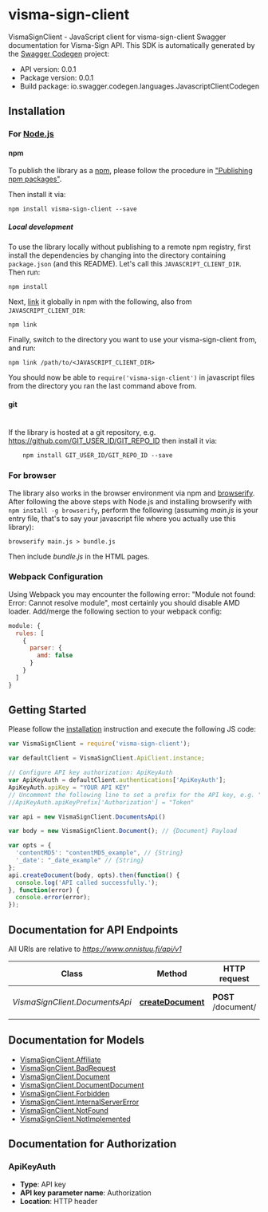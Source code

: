 # visma-sign-client

VismaSignClient - JavaScript client for visma-sign-client
Swagger documentation for Visma-Sign API.
This SDK is automatically generated by the [Swagger Codegen](https://github.com/swagger-api/swagger-codegen) project:

- API version: 0.0.1
- Package version: 0.0.1
- Build package: io.swagger.codegen.languages.JavascriptClientCodegen

## Installation

### For [Node.js](https://nodejs.org/)

#### npm

To publish the library as a [npm](https://www.npmjs.com/),
please follow the procedure in ["Publishing npm packages"](https://docs.npmjs.com/getting-started/publishing-npm-packages).

Then install it via:

```shell
npm install visma-sign-client --save
```

##### Local development

To use the library locally without publishing to a remote npm registry, first install the dependencies by changing 
into the directory containing `package.json` (and this README). Let's call this `JAVASCRIPT_CLIENT_DIR`. Then run:

```shell
npm install
```

Next, [link](https://docs.npmjs.com/cli/link) it globally in npm with the following, also from `JAVASCRIPT_CLIENT_DIR`:

```shell
npm link
```

Finally, switch to the directory you want to use your visma-sign-client from, and run:

```shell
npm link /path/to/<JAVASCRIPT_CLIENT_DIR>
```

You should now be able to `require('visma-sign-client')` in javascript files from the directory you ran the last 
command above from.

#### git
#
If the library is hosted at a git repository, e.g.
https://github.com/GIT_USER_ID/GIT_REPO_ID
then install it via:

```shell
    npm install GIT_USER_ID/GIT_REPO_ID --save
```

### For browser

The library also works in the browser environment via npm and [browserify](http://browserify.org/). After following
the above steps with Node.js and installing browserify with `npm install -g browserify`,
perform the following (assuming *main.js* is your entry file, that's to say your javascript file where you actually 
use this library):

```shell
browserify main.js > bundle.js
```

Then include *bundle.js* in the HTML pages.

### Webpack Configuration

Using Webpack you may encounter the following error: "Module not found: Error:
Cannot resolve module", most certainly you should disable AMD loader. Add/merge
the following section to your webpack config:

```javascript
module: {
  rules: [
    {
      parser: {
        amd: false
      }
    }
  ]
}
```

## Getting Started

Please follow the [installation](#installation) instruction and execute the following JS code:

```javascript
var VismaSignClient = require('visma-sign-client');

var defaultClient = VismaSignClient.ApiClient.instance;

// Configure API key authorization: ApiKeyAuth
var ApiKeyAuth = defaultClient.authentications['ApiKeyAuth'];
ApiKeyAuth.apiKey = "YOUR API KEY"
// Uncomment the following line to set a prefix for the API key, e.g. "Token" (defaults to null)
//ApiKeyAuth.apiKeyPrefix['Authorization'] = "Token"

var api = new VismaSignClient.DocumentsApi()

var body = new VismaSignClient.Document(); // {Document} Payload

var opts = { 
  'contentMD5': "contentMD5_example", // {String} 
  '_date': "_date_example" // {String} 
};
api.createDocument(body, opts).then(function() {
  console.log('API called successfully.');
}, function(error) {
  console.error(error);
});


```

## Documentation for API Endpoints

All URIs are relative to *https://www.onnistuu.fi/api/v1*

Class | Method | HTTP request | Description
------------ | ------------- | ------------- | -------------
*VismaSignClient.DocumentsApi* | [**createDocument**](docs/DocumentsApi.md#createDocument) | **POST** /document/ | Creates new document


## Documentation for Models

 - [VismaSignClient.Affiliate](docs/Affiliate.md)
 - [VismaSignClient.BadRequest](docs/BadRequest.md)
 - [VismaSignClient.Document](docs/Document.md)
 - [VismaSignClient.DocumentDocument](docs/DocumentDocument.md)
 - [VismaSignClient.Forbidden](docs/Forbidden.md)
 - [VismaSignClient.InternalServerError](docs/InternalServerError.md)
 - [VismaSignClient.NotFound](docs/NotFound.md)
 - [VismaSignClient.NotImplemented](docs/NotImplemented.md)


## Documentation for Authorization


### ApiKeyAuth

- **Type**: API key
- **API key parameter name**: Authorization
- **Location**: HTTP header

